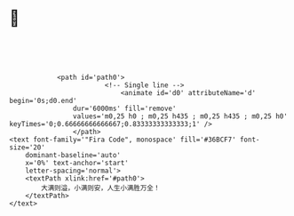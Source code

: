 <h1>🙋 </h1>

<!-- dynamic typing effect 动态打字效果 -->
<svg xmlns='http://www.w3.org/2000/svg'
    xmlns:xlink='http://www.w3.org/1999/xlink'
    viewBox='0 0 435 50'
    style='background-color: #00000000;'
    width='435px' height='50px'>

    
                <path id='path0'>
                            <!-- Single line -->
                                <animate id='d0' attributeName='d' begin='0s;d0.end'
                    dur='6000ms' fill='remove'
                    values='m0,25 h0 ; m0,25 h435 ; m0,25 h435 ; m0,25 h0' keyTimes='0;0.66666666666667;0.83333333333333;1' />
                    </path>
    <text font-family='"Fira Code", monospace' fill='#36BCF7' font-size='20'
        dominant-baseline='auto'
        x='0%' text-anchor='start'
        letter-spacing='normal'>
        <textPath xlink:href='#path0'>
            大满则溢，小满则安，人生小满胜万全！
        </textPath>
    </text>
</svg>
<!--
**rookie1006/rookie1006** is a ✨ _special_ ✨ repository because its `README.md` (this file) appears on your GitHub profile.

Here are some ideas to get you started:

- 🔭 I’m currently working on ...
- 🌱 I’m currently learning ...
- 👯 I’m looking to collaborate on ...
- 🤔 I’m looking for help with ...
- 💬 Ask me about ...
- 📫 How to reach me: ...
- 😄 Pronouns: ...
- ⚡ Fun fact: ...
-->
